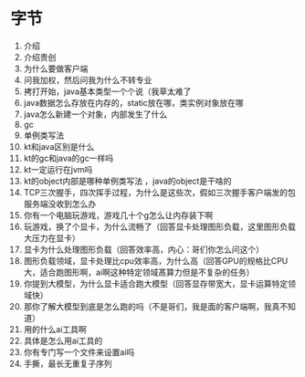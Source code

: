 # 字节  
1. 介绍
2. 介绍贵创  
3. 为什么要做客户端
4. 问我加权，然后问我为什么不转专业
5.  拷打开始，java基本类型一个个说（我草太难了
6. java数据怎么存放在内存的，static放在哪，类实例对象放在哪
7. java怎么新建一个对象，内部发生了什么
8. gc
9. 单例类写法
10. kt和java区别是什么
11.  kt的gc和java的gc一样吗
12. kt一定运行在jvm吗
13. kt的object内部是哪种单例类写法 ，java的object是干啥的
14. TCP三次握手，四次挥手过程，为什么是这些次，假如三次握手客户端发的包服务端没收到怎么办
15. 你有一个电脑玩游戏，游戏几十个g怎么让内存装下啊
16.  玩游戏，换了个显卡，为什么流畅了（回答显卡处理图形负载，这里图形负载大压力在显卡）
17. 显卡为什么处理图形负载（回答效率高，内心：哥们你怎么问这个）
18. 图形负载领域，显卡处理比cpu效率高，为什么高（回答GPU的规格比CPU大，适合跑图形啊，ai啊这种特定领域髙算力但是不复杂的任务）
19. 你提到大模型，为什么显卡适合跑大模型（回答显存带宽大，显卡运算特定领域快）
20. 那你了解大模型到底是怎么跑的吗（不是哥们，我是面的客户端啊，我真不知道）
21. 用的什么ai工具啊
22. 具体是怎么用ai工具的
23. 你有专门写一个文件来设置ai吗
24. 手撕，最长无重复子序列